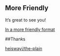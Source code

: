## More Friendly

It’s great to see you!

[In a more friendly format](https://linkexin.github.io "")

##Thanks

[heiswayi/the-plain](https://github.com/heiswayi/the-plain "heiswayi/the-plain")

